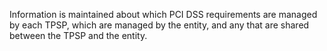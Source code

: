 Information is maintained about which PCI DSS requirements are managed by each TPSP, which are managed by the entity, and any that are shared between the TPSP and the entity.
